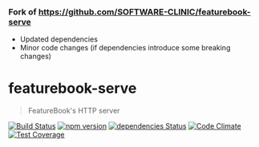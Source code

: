 ### Fork of https://github.com/SOFTWARE-CLINIC/featurebook-serve
* Updated dependencies
* Minor code changes (if dependencies introduce some breaking changes)

# featurebook-serve

> FeatureBook's HTTP server

[![Build Status](https://travis-ci.org/SOFTWARE-CLINIC/featurebook-serve.svg?branch=master)](https://travis-ci.org/SOFTWARE-CLINIC/featurebook-serve)
[![npm version](https://badge.fury.io/js/featurebook-serve.svg)](https://badge.fury.io/js/featurebook-serve)
[![dependencies Status](https://david-dm.org/SOFTWARE-CLINIC/featurebook-serve/status.svg)](https://david-dm.org/SOFTWARE-CLINIC/featurebook-serve)
[![Code Climate](https://codeclimate.com/github/SOFTWARE-CLINIC/featurebook-serve/badges/gpa.svg)](https://codeclimate.com/github/SOFTWARE-CLINIC/featurebook-serve)
[![Test Coverage](https://codeclimate.com/github/SOFTWARE-CLINIC/featurebook-serve/badges/coverage.svg)](https://codeclimate.com/github/SOFTWARE-CLINIC/featurebook-serve/coverage)
